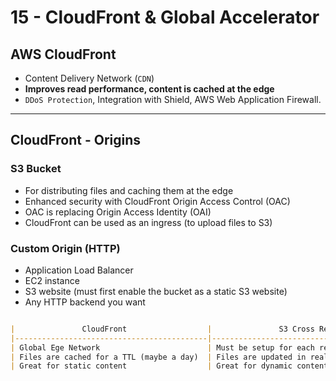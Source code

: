 # 15 - CloudFront & Global Accelerator

## AWS CloudFront

- Content Delivery Network (`CDN`)
- **Improves read performance, content is cached at the edge**
- `DDoS Protection`, Integration with Shield, AWS Web Application Firewall.

---
## CloudFront - Origins

### S3 Bucket

- For distributing files and caching them at the edge
- Enhanced security with CloudFront Origin Access Control (OAC)
- OAC is replacing Origin Access Identity (OAI)
- CloudFront can be used as an ingress (to upload files to S3)

### Custom Origin (HTTP)
- Application Load Balancer
- EC2 instance
- S3 website (must first enable the bucket as a static S3 website)
- Any HTTP backend you want

```markdown

|               CloudFront                  |               S3 Cross Region Replication                     |
|-------------------------------------------|---------------------------------------------------------------|
| Global Ege Network                        | Must be setup for each region you want replication to happen  |
| Files are cached for a TTL (maybe a day)  | Files are updated in real time                                |
| Great for static content                  | Great for dynamic content                                     |

```